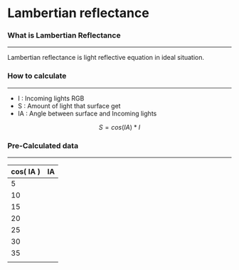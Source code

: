 # Lambertian reflectance
### What is Lambertian Reflectance
---
 Lambertian reflectance is light reflective equation in ideal situation.
### How to calculate
---
- I : Incoming lights RGB
- S : Amount of light that surface get
- IA : Angle between surface and Incoming lights

$$S = cos( IA ) * I$$
### Pre-Calculated data
---

| cos( IA ) | IA  |
| --------- | --- |
| 5         |     |
| 10        |     |
| 15        |     |
| 20        |     |
| 25        |     |
| 30        |     |
| 35        |     |
|           |     |


